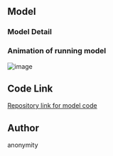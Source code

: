 ## Model

### Model Detail



### Animation of running model

![image](https://github.com/hpwonder1/Geography-Programming-Courses/blob/main/video.gif)   

## Code Link

[Repository link for model code](https://github.com/hpwonder1/Geography-Programming-Courses)

## Author

anonymity
